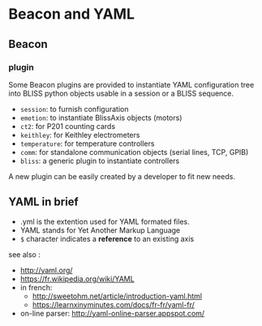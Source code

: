 
# Beacon and YAML

## Beacon

### plugin

Some Beacon plugins are provided to instantiate YAML configuration
tree into BLISS python objects usable in a session or a BLISS
sequence.

* `session`: to furnish configuration 
* `emotion`: to instantiate BlissAxis objects (motors)
* `ct2`: for P201 counting cards
* `keithley`: for Keithley electrometers
* `temperature`: for temperature controllers
* `comm`: for standalone communication objects (serial lines, TCP, GPIB)
* `bliss`: a generic plugin to instantiate controllers

A new plugin can be easily created by a developer to fit new needs.

## YAML in brief

* .yml is the extention used for YAML formated files.
* YAML stands for Yet Another Markup Language
* `$` character indicates a **reference** to an existing axis


see also :

* http://yaml.org/
* https://fr.wikipedia.org/wiki/YAML
* in french:
    * http://sweetohm.net/article/introduction-yaml.html
    * https://learnxinyminutes.com/docs/fr-fr/yaml-fr/
* on-line parser: http://yaml-online-parser.appspot.com/

